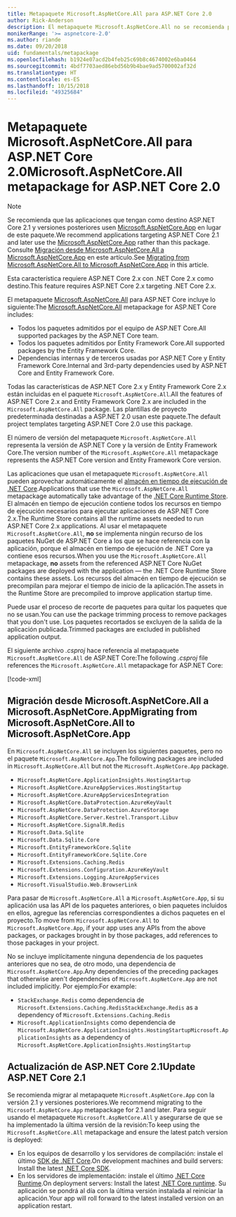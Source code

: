 ```yaml
---
title: Metapaquete Microsoft.AspNetCore.All para ASP.NET Core 2.0
author: Rick-Anderson
description: El metapaquete Microsoft.AspNetCore.All no se recomienda para ASP.NET Core 2.1 y versiones posteriores.
monikerRange: '>= aspnetcore-2.0'
ms.author: riande
ms.date: 09/20/2018
uid: fundamentals/metapackage
ms.openlocfilehash: b1924e07acd2b4feb25c69b8c4674002e6ba0464
ms.sourcegitcommit: 4bdf7703aed86ebd56b9b4bae9ad5700002af32d
ms.translationtype: HT
ms.contentlocale: es-ES
ms.lasthandoff: 10/15/2018
ms.locfileid: "49325684"
---
```

# <a name="microsoftaspnetcoreall-metapackage-for-aspnet-core-20"></a><span data-ttu-id="d7475-103">Metapaquete Microsoft.AspNetCore.All para ASP.NET Core 2.0</span><span class="sxs-lookup"><span data-stu-id="d7475-103">Microsoft.AspNetCore.All metapackage for ASP.NET Core 2.0</span></span>

> [!NOTE]
> <span data-ttu-id="d7475-104">Se recomienda que las aplicaciones que tengan como destino ASP.NET Core 2.1 y versiones posteriores usen [Microsoft.AspNetCore.App](xref:fundamentals/metapackage-app) en lugar de este paquete.</span><span class="sxs-lookup"><span data-stu-id="d7475-104">We recommend applications targeting ASP.NET Core 2.1 and later use the [Microsoft.AspNetCore.App](xref:fundamentals/metapackage-app) rather than this package.</span></span> <span data-ttu-id="d7475-105">Consulte [Migración desde Microsoft.AspNetCore.All a Microsoft.AspNetCore.App](#migrate) en este artículo.</span><span class="sxs-lookup"><span data-stu-id="d7475-105">See [Migrating from Microsoft.AspNetCore.All to Microsoft.AspNetCore.App](#migrate) in this article.</span></span>

<span data-ttu-id="d7475-106">Esta característica requiere ASP.NET Core 2.x con .NET Core 2.x como destino.</span><span class="sxs-lookup"><span data-stu-id="d7475-106">This feature requires ASP.NET Core 2.x targeting .NET Core 2.x.</span></span>

<span data-ttu-id="d7475-107">El metapaquete [Microsoft.AspNetCore.All](https://www.nuget.org/packages/Microsoft.AspNetCore.All) para ASP.NET Core incluye lo siguiente:</span><span class="sxs-lookup"><span data-stu-id="d7475-107">The [Microsoft.AspNetCore.All](https://www.nuget.org/packages/Microsoft.AspNetCore.All) metapackage for ASP.NET Core includes:</span></span>

* <span data-ttu-id="d7475-108">Todos los paquetes admitidos por el equipo de ASP.NET Core.</span><span class="sxs-lookup"><span data-stu-id="d7475-108">All supported packages by the ASP.NET Core team.</span></span>
* <span data-ttu-id="d7475-109">Todos los paquetes admitidos por Entity Framework Core.</span><span class="sxs-lookup"><span data-stu-id="d7475-109">All supported packages by the Entity Framework Core.</span></span>
* <span data-ttu-id="d7475-110">Dependencias internas y de terceros usadas por ASP.NET Core y Entity Framework Core.</span><span class="sxs-lookup"><span data-stu-id="d7475-110">Internal and 3rd-party dependencies used by ASP.NET Core and Entity Framework Core.</span></span>

<span data-ttu-id="d7475-111">Todas las características de ASP.NET Core 2.x y Entity Framework Core 2.x están incluidas en el paquete `Microsoft.AspNetCore.All`.</span><span class="sxs-lookup"><span data-stu-id="d7475-111">All the features of ASP.NET Core 2.x and Entity Framework Core 2.x are included in the `Microsoft.AspNetCore.All` package.</span></span> <span data-ttu-id="d7475-112">Las plantillas de proyecto predeterminada destinadas a ASP.NET 2.0 usan este paquete.</span><span class="sxs-lookup"><span data-stu-id="d7475-112">The default project templates targeting ASP.NET Core 2.0 use this package.</span></span>

<span data-ttu-id="d7475-113">El número de versión del metapaquete `Microsoft.AspNetCore.All` representa la versión de ASP.NET Core y la versión de Entity Framework Core.</span><span class="sxs-lookup"><span data-stu-id="d7475-113">The version number of the `Microsoft.AspNetCore.All` metapackage represents the ASP.NET Core version and Entity Framework Core version.</span></span>

<span data-ttu-id="d7475-114">Las aplicaciones que usan el metapaquete `Microsoft.AspNetCore.All` pueden aprovechar automáticamente el [almacén en tiempo de ejecución de .NET Core](https://docs.microsoft.com/dotnet/core/deploying/runtime-store).</span><span class="sxs-lookup"><span data-stu-id="d7475-114">Applications that use the `Microsoft.AspNetCore.All` metapackage automatically take advantage of the [.NET Core Runtime Store](https://docs.microsoft.com/dotnet/core/deploying/runtime-store).</span></span> <span data-ttu-id="d7475-115">El almacén en tiempo de ejecución contiene todos los recursos en tiempo de ejecución necesarios para ejecutar aplicaciones de ASP.NET Core 2.x.</span><span class="sxs-lookup"><span data-stu-id="d7475-115">The Runtime Store contains all the runtime assets needed to run ASP.NET Core 2.x applications.</span></span> <span data-ttu-id="d7475-116">Al usar el metapaquete `Microsoft.AspNetCore.All`, **no** se implementa ningún recurso de los paquetes NuGet de ASP.NET Core a los que se hace referencia con la aplicación, porque el almacén en tiempo de ejecución de .NET Core ya contiene esos recursos.</span><span class="sxs-lookup"><span data-stu-id="d7475-116">When you use the `Microsoft.AspNetCore.All` metapackage, **no** assets from the referenced ASP.NET Core NuGet packages are deployed with the application &mdash; the .NET Core Runtime Store contains these assets.</span></span> <span data-ttu-id="d7475-117">Los recursos del almacén en tiempo de ejecución se precompilan para mejorar el tiempo de inicio de la aplicación.</span><span class="sxs-lookup"><span data-stu-id="d7475-117">The assets in the Runtime Store are precompiled to improve application startup time.</span></span>

<span data-ttu-id="d7475-118">Puede usar el proceso de recorte de paquetes para quitar los paquetes que no se usan.</span><span class="sxs-lookup"><span data-stu-id="d7475-118">You can use the package trimming process to remove packages that you don't use.</span></span> <span data-ttu-id="d7475-119">Los paquetes recortados se excluyen de la salida de la aplicación publicada.</span><span class="sxs-lookup"><span data-stu-id="d7475-119">Trimmed packages are excluded in published application output.</span></span>

<span data-ttu-id="d7475-120">El siguiente archivo *.csproj* hace referencia al metapaquete `Microsoft.AspNetCore.All` de ASP.NET Core:</span><span class="sxs-lookup"><span data-stu-id="d7475-120">The following *.csproj* file references the `Microsoft.AspNetCore.All` metapackage for ASP.NET Core:</span></span>

[!code-xml[](metapackage/samples/Metapackage.All.Example.csproj?highlight=6)]

<a name="migrate"></a>
## <a name="migrating-from-microsoftaspnetcoreall-to-microsoftaspnetcoreapp"></a><span data-ttu-id="d7475-121">Migración desde Microsoft.AspNetCore.All a Microsoft.AspNetCore.App</span><span class="sxs-lookup"><span data-stu-id="d7475-121">Migrating from Microsoft.AspNetCore.All to Microsoft.AspNetCore.App</span></span>

<span data-ttu-id="d7475-122">En `Microsoft.AspNetCore.All` se incluyen los siguientes paquetes, pero no el paquete `Microsoft.AspNetCore.App`.</span><span class="sxs-lookup"><span data-stu-id="d7475-122">The following packages are included in `Microsoft.AspNetCore.All` but not the `Microsoft.AspNetCore.App` package.</span></span> 

* `Microsoft.AspNetCore.ApplicationInsights.HostingStartup`
* `Microsoft.AspNetCore.AzureAppServices.HostingStartup`
* `Microsoft.AspNetCore.AzureAppServicesIntegration`
* `Microsoft.AspNetCore.DataProtection.AzureKeyVault`
* `Microsoft.AspNetCore.DataProtection.AzureStorage`
* `Microsoft.AspNetCore.Server.Kestrel.Transport.Libuv`
* `Microsoft.AspNetCore.SignalR.Redis`
* `Microsoft.Data.Sqlite`
* `Microsoft.Data.Sqlite.Core`
* `Microsoft.EntityFrameworkCore.Sqlite`
* `Microsoft.EntityFrameworkCore.Sqlite.Core`
* `Microsoft.Extensions.Caching.Redis`
* `Microsoft.Extensions.Configuration.AzureKeyVault`
* `Microsoft.Extensions.Logging.AzureAppServices`
* `Microsoft.VisualStudio.Web.BrowserLink`

<span data-ttu-id="d7475-123">Para pasar de `Microsoft.AspNetCore.All` a `Microsoft.AspNetCore.App`, si su aplicación usa las API de los paquetes anteriores, o bien paquetes incluidos en ellos, agregue las referencias correspondientes a dichos paquetes en el proyecto.</span><span class="sxs-lookup"><span data-stu-id="d7475-123">To move from `Microsoft.AspNetCore.All` to `Microsoft.AspNetCore.App`, if your app uses any APIs from the above packages, or packages brought in by those packages, add references to those packages in your project.</span></span>

<span data-ttu-id="d7475-124">No se incluye implícitamente ninguna dependencia de los paquetes anteriores que no sea, de otro modo, una dependencia de `Microsoft.AspNetCore.App`.</span><span class="sxs-lookup"><span data-stu-id="d7475-124">Any dependencies of the preceding packages that otherwise aren't dependencies of `Microsoft.AspNetCore.App` are not included implicitly.</span></span> <span data-ttu-id="d7475-125">Por ejemplo:</span><span class="sxs-lookup"><span data-stu-id="d7475-125">For example:</span></span>

* <span data-ttu-id="d7475-126">`StackExchange.Redis` como dependencia de `Microsoft.Extensions.Caching.Redis`</span><span class="sxs-lookup"><span data-stu-id="d7475-126">`StackExchange.Redis` as a dependency of `Microsoft.Extensions.Caching.Redis`</span></span>
* <span data-ttu-id="d7475-127">`Microsoft.ApplicationInsights` como dependencia de `Microsoft.AspNetCore.ApplicationInsights.HostingStartup`</span><span class="sxs-lookup"><span data-stu-id="d7475-127">`Microsoft.ApplicationInsights` as a dependency of `Microsoft.AspNetCore.ApplicationInsights.HostingStartup`</span></span>

## <a name="update-aspnet-core-21"></a><span data-ttu-id="d7475-128">Actualización de ASP.NET Core 2.1</span><span class="sxs-lookup"><span data-stu-id="d7475-128">Update ASP.NET Core 2.1</span></span>

<span data-ttu-id="d7475-129">Se recomienda migrar al metapaquete `Microsoft.AspNetCore.App` con la versión 2.1 y versiones posteriores.</span><span class="sxs-lookup"><span data-stu-id="d7475-129">We recommend migrating to the `Microsoft.AspNetCore.App` metapackage for 2.1 and later.</span></span> <span data-ttu-id="d7475-130">Para seguir usando el metapaquete `Microsoft.AspNetCore.All` y asegurarse de que se ha implementado la última versión de la revisión:</span><span class="sxs-lookup"><span data-stu-id="d7475-130">To keep using the `Microsoft.AspNetCore.All` metapackage and ensure the latest patch version is deployed:</span></span>

* <span data-ttu-id="d7475-131">En los equipos de desarrollo y los servidores de compilación: instale el último [SDK de .NET Core](https://www.microsoft.com/net/download).</span><span class="sxs-lookup"><span data-stu-id="d7475-131">On development machines and build servers: Install the latest [.NET Core SDK](https://www.microsoft.com/net/download).</span></span>
* <span data-ttu-id="d7475-132">En los servidores de implementación: instale el último [.NET Core Runtime](https://www.microsoft.com/net/download).</span><span class="sxs-lookup"><span data-stu-id="d7475-132">On deployment servers: Install the latest [.NET Core runtime](https://www.microsoft.com/net/download).</span></span>
 <span data-ttu-id="d7475-133">Su aplicación se pondrá al día con la última versión instalada al reiniciar la aplicación.</span><span class="sxs-lookup"><span data-stu-id="d7475-133">Your app will roll forward to the latest installed version on an application restart.</span></span>
